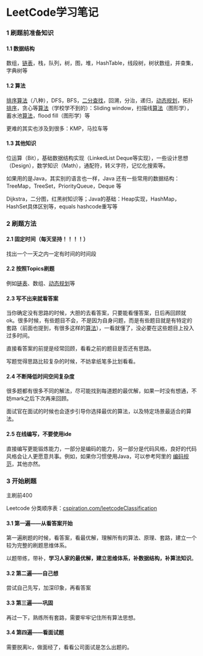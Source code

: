 # LeetCode学习笔记

### 1 刷题前准备知识

#### 1.1 数据结构 

 数组，[链表]()，栈，队列，树，图，堆，HashTable，线段树，树状数组，并查集，字典树等 

####  1.2 算法

 [排序]()[算法]()（八种），DFS，BFS，[二分查找]()，回溯，分治，递归，[动态规划]()，拓扑[排序]()，贪心等[算法]()（学校学不到的）：Sliding window，扫描线[算法]()（图形学），蓄水池[算法]()，flood fill（图形学）等 

 更难的其实也涉及到很多：KMP，马拉车等 

####  1.3 其他知识 

 位运算（Bit），基础数据结构实现（LinkedList Deque等实现），一些设计思想（Design），数学知识（Math），通配符，转义字符，记忆化搜索等。

如果用的是Java，其实别的语言也一样，Java 还有一些常用的数据结构：TreeMap，TreeSet，PriorityQueue，Deque 等 

Dijkstra，二分图，红黑树知识等；Java的基础：Heap实现，HashMap，HashSet具体区别等，equals hashcode重写等

### 2 刷题方法

#### 2.1 固定时间（每天坚持！！！！）

找出一个一天之内一定有时间的时间段

#### 2.2 按照Topics刷题

例如[链表](https://www.nowcoder.com/jump/super-jump/word?word=链表)、数组、[动态规划](https://www.nowcoder.com/jump/super-jump/word?word=动态规划)等

#### 2.3 写不出来就看答案

当你确定没有思路的时候，大胆的去看答案，只要能看懂答案，日后再回顾就ok。很多时候，有些题目不会，不是因为自身问题，而是有些题目就是有特定的套路（前面也提到，有很多这样的[算法](https://www.nowcoder.com/jump/super-jump/word?word=算法)），一看就懂了，没必要在这些题目上投入过多时间。 

 直接看答案的前提是经常回顾，看看之前的题目是否还有思路。 

 写题觉得思路比较复杂的时候，不妨拿纸笔多比划看看。 

#### 2.4 不断降低时间空间复杂度

 很多题都有很多不同的解法，尽可能找到每道题的最优解，如果一时没有想通，不妨mark之后下次再来回顾。 

 面试官在面试的时候也会逐步引导你选择最优的算法，以及特定场景最适合的算法。 

#### 2.5 在线编写，不要使用ide

直接编写更能锻炼能力，一部分是编码的能力，另一部分是代码风格，良好的代码风格会让人更愿意共事。例如，如果你习惯使用Java，可以参考阿里的 [编码规范](http://techforum-img.cn-hangzhou.oss-pub.aliyun-inc.com/阿里巴巴Java开发手册(终极版).pdf)，其他亦然。

### 3 开始刷题

主刷前400

Leetcode 分类顺序表：[cspiration.com/leetcodeClassification](https://cspiration.com/leetcodeClassification#10311)

#### 3.1 第一遍——从看答案开始

第一遍刷题的时候，看答案，看最优解，理解所有的算法、原理、套路，建立一个较为完整的刷题思维体系。

以题带练，带补，**学习人家的最优解，建立思维体系，补数据结构，补算法知识**。

#### 3.2 第二遍——自己想

尝试自己先写，加深印象，再看答案

#### 3.3 第三遍——巩固

再过一下，熟练所有套路，需要牢牢记住所有算法思想。

#### 3.4 第四遍——看面试题

需要脱离lc，做面经了，看看公司面试是怎么出题的。



